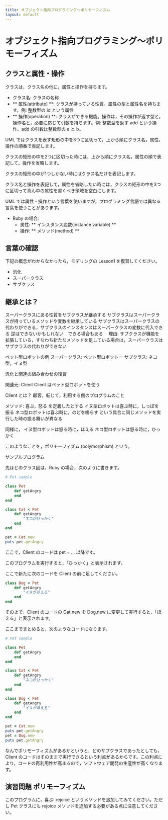 ```yaml
---
title: オブジェクト指向プログラミング〜ポリモーフィズム
layout: default
---
```

# オブジェクト指向プログラミング〜ポリモーフィズム

## クラスと属性・操作

クラスは，クラス名の他に，属性と操作を持ちます。

* クラス名: クラスの名称
* ** 属性(attribute) **: クラスが持っている性質。属性の型と属性名を持ちます。例: 整数型の id という属性
* ** 操作(operation) **: クラスができる機能。操作は，その操作が返す型と，操作名と，必要に応じて引数を持ちます。例: 整数型を返す add という操作。add の引数は整数型の a と b。

UML ではクラスを表す矩形の中を3つに区切って，上から順にクラス名，属性，操作の順番で表記します。

クラスの矩形の中を2つに区切った時には，上から順にクラス名，属性の順で表記して，操作を省略します。

クラスの矩形の中が1つしかない時にはクラス名だけを表記します。

クラス名と操作を表記して，属性を省略したい時には，クラスの矩形の中を3つに区切って真ん中の属性を書くべき領域を空白にします。

UML では属性・操作という言葉を使いますが，プログラミング言語では異なる言葉を使うことがあります。

* Ruby の場合:
	* 属性: ** インスタンス変数(instance variable) **
	* 操作: ** メソッド(method) **

## 言葉の確認 

下記の概念がわからなかったら，モデリングの Lesson1 を復習してください。

* 汎化
* スーパークラス
* サブクラス

## 継承とは？
スーパークラスにある性質をサブクラスが継承する
サブクラスはスーパークラスが持っているメソッドや変数を継承している
サブクラスはスーパークラスの代わりができる，サブクラスのインスタンスはスーパークラスの変数に代入できる
逆はできないかもしれない　できる場合もある
　理由: サブクラスが機能を拡張している，すなわち新たなメソッドを足している場合は，スーパークラスはサブクラスの代わりができない

ペット型ロボットの例
スーパークラス: ペット型ロボットー サブクラス: ネコ型，イヌ型

汎化と関連の組み合わせの復習

関連元: Client
Client はペット型ロボットを使う

Client とは？ 顧客，転じて，利用する側のプログラムのこと

メソッド: 喜ぶ，怒る を定義したとする
イヌ型ロボットは喜ぶ時に，しっぽを振る
ネコ型ロボットは喜ぶ時に，のどを鳴らす
という具合に同じメソッドを実行した時の振る舞いが異なる

同様に，
イヌ型ロボットは怒る時に，ほえる
ネコ型ロボットは怒る時に，ひっかく

このようなことを，ポリモーフィズム (polymorphism) という。

サンプルプログラム

先ほどのクラス図は，Ruby の場合，次のように書きます。

```ruby
# Pet sample

class Pet
	def getAngry
	end
end

class Cat < Pet
	def getAngry
		"ネコがひっかく"
	end
end

pet = Cat.new
puts pet.getAngry
```

ここで，Client のコードは pet = ... 以降です。

このプログラムを実行すると，「ひっかく」と表示されます。

ここで新たに次のコードを Client の前に足してください。

```ruby
class Dog < Pet
	def getAngry
		"イヌがほえる"
	end
end
```

その上で，Client のコードの Cat.new を Dog.new に変更して実行すると，「ほえる」と表示されます。

ここまでまとめると，次のようなコードになります。

```ruby
# Pet sample

class Pet
	def getAngry
	end
end

class Cat < Pet
	def getAngry
		"ネコがひっかく"
	end
end

class Dog < Pet
	def getAngry
		"イヌがほえる"
	end
end

pet = Cat.new
puts pet.getAngry
pet = Dog.new
puts pet.getAngry
```


なんでポリモーフィズムがあるかというと，どのサブクラスであったとしても，Client のコードはそのままで実行できるという利点があるからです。この利点により，コードの再利用性が高まるので，ソフトウェア開発の生産性が高くなります。

## 演習問題 ポリモーフィズム

このプログラムに，喜ぶ: rejoice というメソッドを追加してみてください。ただし Pet クラスにも rejoice メソッドを追加する必要がある点に注意してください。


